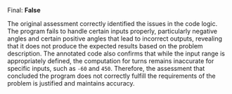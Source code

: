 Final: **False**

The original assessment correctly identified the issues in the code logic. The program fails to handle certain inputs properly, particularly negative angles and certain positive angles that lead to incorrect outputs, revealing that it does not produce the expected results based on the problem description. The annotated code also confirms that while the input range is appropriately defined, the computation for turns remains inaccurate for specific inputs, such as `-60` and `450`. Therefore, the assessment that concluded the program does not correctly fulfill the requirements of the problem is justified and maintains accuracy.